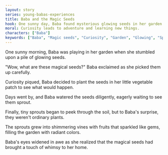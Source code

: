 ```yaml
---
layout: story
series: young-babas-experiences
title: Baba and the Magic Seeds
hook: One sunny day, Baba found mysterious glowing seeds in her garden. What would happen if she planted them?
moral: Curiosity leads to adventure and learning new things.
characters: ["Baba"]
keywords: ["Baba", "Magic seeds", "Curiosity", "Garden", "Glowing", "Sprouts", "Sparkled", "Whimsy", "Adventure", "Learning"]
---
```


One sunny morning, Baba was playing in her garden when she stumbled upon a pile of glowing seeds.

"Wow, what are these magical seeds?" Baba exclaimed as she picked them up carefully.

Curiosity piqued, Baba decided to plant the seeds in her little vegetable patch to see what would happen.

Days went by, and Baba watered the seeds diligently, eagerly waiting to see them sprout.

Finally, tiny sprouts began to peek through the soil, but to Baba's surprise, they weren't ordinary plants.

The sprouts grew into shimmering vines with fruits that sparkled like gems, filling the garden with radiant colors.

Baba's eyes widened in awe as she realized that the magical seeds had brought a touch of whimsy to her home.
